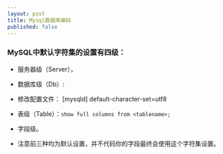 ```yaml
---
layout: post
title: Mysql数据库编码
published: false
---
```



### MySQL中默认字符集的设置有四级：

-   服务器级（Server），
-   数据库级（Db）:
-   修改配置文件： [mysqld] default-character-set=utf8

-   表级（Table）：`show full columns from <tablename>;`
-   字段级。
-   注意前三种均为默认设置，并不代码你的字段最终会使用这个字符集设置。
